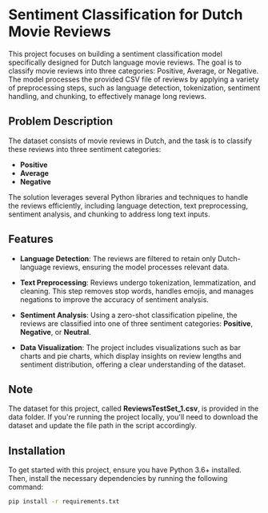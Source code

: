 # Sentiment Classification for Dutch Movie Reviews

This project focuses on building a sentiment classification model specifically designed for Dutch language movie reviews. The goal is to classify movie reviews into three categories: Positive, Average, or Negative. The model processes the provided CSV file of reviews by applying a variety of preprocessing steps, such as language detection, tokenization, sentiment handling, and chunking, to effectively manage long reviews.

## Problem Description

The dataset consists of movie reviews in Dutch, and the task is to classify these reviews into three sentiment categories:
- **Positive**
- **Average**
- **Negative**

The solution leverages several Python libraries and techniques to handle the reviews efficiently, including language detection, text preprocessing, sentiment analysis, and chunking to address long text inputs.

## Features

- **Language Detection**: The reviews are filtered to retain only Dutch-language reviews, ensuring the model processes relevant data.
  
- **Text Preprocessing**: Reviews undergo tokenization, lemmatization, and cleaning. This step removes stop words, handles emojis, and manages negations to improve the accuracy of sentiment analysis.
  
- **Sentiment Analysis**: Using a zero-shot classification pipeline, the reviews are classified into one of three sentiment categories: **Positive**, **Negative**, or **Neutral**.
  
- **Data Visualization**: The project includes visualizations such as bar charts and pie charts, which display insights on review lengths and sentiment distribution, offering a clear understanding of the dataset.

## Note
The dataset for this project, called **ReviewsTestSet_1.csv**, is provided in the data folder. If you're running the project locally, you'll need to download the dataset and update the file path in the script accordingly.

## Installation

To get started with this project, ensure you have Python 3.6+ installed. Then, install the necessary dependencies by running the following command:

```bash
pip install -r requirements.txt
